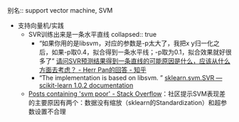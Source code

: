 别名:: support vector machine, SVM

- 支持向量机/实践
	- SVR训练出来是一条水平直线
	  collapsed:: true
		- “如果你用的是libsvm，对应的参数是-p太大了，我把x y归一化之后，如果-p取0.4，拟合得到一条水平线；-p取为0.1，拟合效果就好很多了” [请问SVR预测结果得到一条直线的可能原因是什么，应该从什么方面去考虑？ - Herr Pan的回答 - 知乎](https://www.zhihu.com/question/46666133/answer/1607072357)
		- “The implementation is based on libsvm. ” [sklearn.svm.SVR — scikit-learn 1.0.2 documentation](https://scikit-learn.org/stable/modules/generated/sklearn.svm.SVR.html#sklearn.svm.SVR)
	- [Posts containing 'svm poor' - Stack Overflow](https://stackoverflow.com/search?q=svm+poor)：社区提示SVM表现差的主要原因有两个：数据没有缩放（sklearn的Standardization）和超参数设置不合理